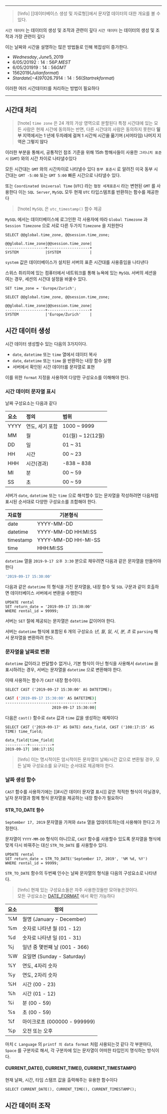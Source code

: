 
---

>[!info] [[데이터베이스 생성 및 자료형]]에서 문자열 데이터의 대한 개요를 볼 수 있다.

`시간 데이터` 는 데이터의 생성 및 조작과 관련이 깊다
`시간 데이터` 는 데이터의 생성 및 조작과 가장 관련이 깊다 

이는 날짜와 시간을 설명하는 많은 방법들로 인해 복잡성이 증가한다.

- $Wednesday, June 5, 2019$
- $6/05/2019 2:14:56 P.M EST$
- $6/05/2019 19:14:56 GMT$
- $1562019 (Julian format)$
- $Star date [-4] 97026.79 14:14:56 (Star trek format)$

이러한 여러 시간데이터를 처리하는 방법이 필요하다

---

## 시간대 처리

> [!note] `time zone` 은 $24$ 개의 가상 영역으로 분할된다
특정 시간대에 있는 모든 사람은 현재 시간에 동의하는 반면, 다른 시간대의 사람은 동의하지 못한다
**일부 지역에서는 $1$ 년에 두차례에 걸쳐 $1$ 시간씩 시간을 옮기며 (서머타임) 나머지 지역은 그렇지 않다**

이러한 부분을 통해서, 공통적인 참조 기준을 위해 $15 th$ 항해사들이 사용한 `그리니치 표준시` (`GMT`) 와의 시간 차이로 나타낼수있다

모든 시간대는 `GMT` 와의 시간차이로 나타낼수 있다
`동부 표준시` 로 알려진 미국 동부 시간대는 `GMT -5:00` 또는 `GMT 5:00` 빠른 시간으로 나타낼수 있다.

또는 `Coordinated Universal Time` (`UTC`) 라는 `협정 세계표준시` 라는 변현된 `GMT` 를 사용한다
이는 `SQL Server`, `MySQL` 모두 현재 `UTC` 타입스템프를 반환하는 함수를 제공한다

>[!note] `MySQL` 은 `utc_timestamp()` 함수 제공

`MySQL` 에서는 데이터베이스에 로그인한 각 사용자에 따라 `Global Timezone` 과 `Session Timezone` 으로 서로 다른 두가지 `Timezone` 을 지원한다

```mysql
SELECT @@global.time_zone, @@session.time_zone;

@@global.time_zone|@@session.time_zone|
------------------+-------------------+
SYSTEM            |SYSTEM             |
```

`system` 값은 데이터베이스가 설치된 서버의 표준 시간대를 사용중임을 나타낸다

스위스 취리히에 있는 컴퓨터에서 네트워크를 통해 뉴욕에 있는 `MySQL` 서버의 세션을 여는 경우, 세션의 시간대 설정을 바꿀수 있다.

```mysql
SET time_zone = 'Europe/Zurich';
```

```mysql
SELECT @@global.time_zone, @@session.time_zone;

@@global.time_zone|@@session.time_zone|
------------------+-------------------+
SYSTEM            |'Europe/Zurich'    |
```

## 시간 데이터 생성

시간 데이터 생성할수 있는 다음의 3가지이다.

- `date`, `datetime` 또는 `time` 열에서 데이터 복사
- `date`, `datetime` 또는 `time` 을 반환하는 내장 함수 실행
- 서버에서 확인된 시간 데이터를 문자열로 표현

이를 위한 `format` 지정을 사용하여 다양한 구성요소를 이해해야 한다.

### 시간 데이터 문자열 표시

날짜 구성요소는 다음과 같다

| 요소   | 정의        | 범위              |
| :--- | :-------- | :-------------- |
| YYYY | 연도, 세기 포함 | 1000 ~ 9999     |
| MM   | 월         | 01(월) ~ 12(12월) |
| DD   | 일         | 01 ~ 31         |
| HH   | 시간        | 00 ~ 23         |
| HHH  | 시간(경과)    | -838 ~ 838      |
| MI   | 분         | 00 ~ 59         |
| SS   | 초         | 00 ~ 59         |

서버가 `date`, `datetime` 또는 `time` 으로 해석할수 있는 문자열을 작성하려면 다음처럼 표시된 순서대로 다양한 구성요소를 조합해야 한다.

| 자료형       | 기본형식                |
| :-------- | ------------------- |
| date      | YYYY-MM-DD          |
| datetime  | YYYY-MM-DD HH:MI:SS |
| timestamp | YYYY-MM-DD HH-MI-SS |
| time      | HHH:MI:SS           |
`datetime` 열을 `2019-9-17 오후 3:30` 분으로 채우려면 다음과 같은 문자열을 만들어야 한다 

```sh
'2019-09-17 15:30:00'
```

다음과 같은 `datetime` 의 형식을 가진 문자열을, 내장 함수 및 `SQL` 구문과 같이 호출하면 데이터베이스 서버에서 변환을 수행한다

```mysql
UPDATE rental
SET return_date = '2019-09-17 15:30:00'
WHERE rental_id = 99999;
```

서버는 `SET` 절에 제공되는 문자열은 `datetime` 값이어야 한다.

서버는 `datetime` 형식에 포함된 $6$ 개의 구성요소 $년$, $월$, $일$, $시$, $분$, $초$ 로 `parsing` 해서 문자열을 변환하려 한다.

### 문자열을 날짜로 변환

`datetime` 값이라고 판달할수 없거나, 기본 형식이 아닌 형식을 사용해서 `datetime` 을 표시하려는 경우,
서버는 문자열을 `datetime` 으로 변환해야 한다.

이때 사용하는 함수가 `CAST` 내장 함수이다.

```mysql
SELECT CAST ('2019-09-17 15:30:00' AS DATETIME);
```

```sh
CAST ('2019-09-17 15:30:00' AS DATETIME)|
----------------------------------------+
                     2019-09-17 15:30:00|
```

다음은 `cast()` 함수로 `date` 값과 `time` 값을 생성하는 예제이다

```mysql
SELECT CAST ('2019-09-17' AS DATE) data_field, CAST ('108:17:15' AS TIME) time_field;
```

```sh
data_field|time_field|
----------+----------+
2019-09-17| 108:17:15|
```

>[!info] 이는 명시적이든 암시적이든 문자열이 날짜/시간 값으로 변환될 경우, 모든 날짜 구성요소를 요구되는 순서대로 제공해야 한다.

### 날짜 생성 함수

`CAST` 함수를 사용하기에는 [[#시간 데이터 문자열 표시]] 같은 적적한 형식이 아닐경우, 날자 문자열과 함께 형식 문자열을 제공하는 내장 함수가 필요하다

#### STR_TO_DATE 함수

`September 17, 2019` 문자열을 가져와 `date` 열을 업데이트하는데 사용해야 한다고 가정한다.

문자열이 `YYYY-MM-DD` 형식이 아니므로, `CAST` 함수를 사용할수 있도록 문자열을 형식에 맞게 다시 바꿔주는 대신 `STR_TO_DATE` 를 사용할수 있다.

```mysql
UPDATE rental
SET return_date = STR_TO_DATE('September 17, 2019', '%M %d, %Y')
WHERE rental_id = 99999;
```

`STR_TO_DATE` 함수의 두번째 인수는 날짜 문자열의 형식을 다음의 구성요소로 나타낸다.

>[!info] 현재 있는 구성요소들은 자주 사용한것들만 모아놓은것이다.<br>모든 구성요소는 [DATE_FORMAT](https://dev.mysql.com/doc/refman/8.4/en/date-and-time-functions.html#function_date-format) 에서 확인 가능하다

| 요소  | 정의                      |
| :-- | ----------------------- |
| %M  | 월명 (January - December) |
| %m  | 숫자로 나타낸 월 (01 - 12)     |
| %d  | 숫자로 나타낸 일 (01 - 31)     |
| %j  | 일년 중 몇번째 날 (001 - 366)  |
| %W  | 요일면 (Sunday - Saturday) |
| %Y  | 연도, 4자리 숫자              |
| %y  | 연도, 2자리 숫자              |
| %H  | 시간 (00 - 23)            |
| %h  | 시간 (01 - 12)            |
| %i  | 분 (00 - 59)             |
| %s  | 초 (00 - 59)             |
| %f  | 마이크로초 (000000 - 999999) |
| %p  | 오전 또는 오후                |
마치 `C Language` 의 `printf 의 data format` 처럼 사용되는것 같다 
각 부분마다, `Space` 를 구분자로 해서, 각 구분자에 있는 문자열이 어떠한 타입인지 명식하는 방식이다.

#### CURRENT_DATE(), CURRENT_TIME(), CURRENT_TIMESTAMP()

현재 날짜, 시간, 타임 스탬프 값을 출력해주는 유용한 함수이다

```mysql
SELECT CURRENT_DATE(), CURRENT_TIME(), CURRENT_TIMESTAMP();
```

## 시간 데이터 조작


